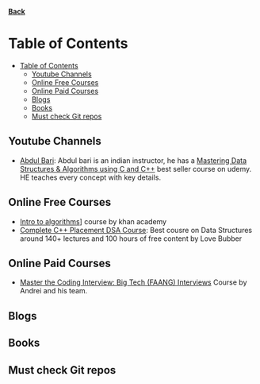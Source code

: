 **[Back](https://github.com/sameerkatija/resources)**

# Table of Contents

- [Table of Contents](#table-of-contents)
  - [Youtube Channels](#youtube-channels)
  - [Online Free Courses](#online-free-courses)
  - [Online Paid Courses](#online-paid-courses)
  - [Blogs](#blogs)
  - [Books](#books)
  - [Must check Git repos](#must-check-git-repos)

## Youtube Channels

- [Abdul Bari](https://www.youtube.com/channel/UCZCFT11CWBi3MHNlGf019nw): Abdul bari is an indian instructor, he has a [Mastering Data Structures & Algorithms using C and C++](udemy.com/course/datastructurescncpp/) best seller course on udemy. HE teaches every concept with key details.

## Online Free Courses

- [Intro to algorithms](https://www.khanacademy.org/computing/computer-science/algorithms)] course by khan academy
- [Complete C++ Placement DSA Course](https://www.youtube.com/watch?v=WQoB2z67hvY&list=PLDzeHZWIZsTryvtXdMr6rPh4IDexB5NIA&ab_channel=CodeHelp-byBabbar): Best cousre on Data Structures around 140+ lectures and 100 hours of free content by Love Bubber

## Online Paid Courses

- [Master the Coding Interview: Big Tech (FAANG) Interviews](https://academy.zerotomastery.io/p/master-the-coding-interview-faang-interview-prep) Course by Andrei and his team.

## Blogs

## Books

## Must check Git repos
